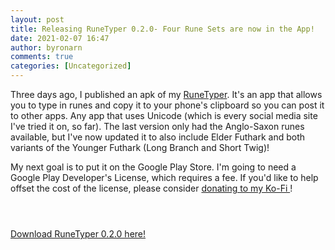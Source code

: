 ```yaml
---
layout: post
title: Releasing RuneTyper 0.2.0- Four Rune Sets are now in the App!
date: 2021-02-07 16:47
author: byronarn
comments: true
categories: [Uncategorized]
---
```


<!-- wp:paragraph -->
<p>Three days ago, I published an apk of my <a href="https://minewyrtruman.wordpress.com/2021/02/04/introducing-runetyper-0-1-1/">RuneTyper</a>. It's an app that allows you to type in runes and copy it to your phone's clipboard so you can post it to other apps. Any app that uses Unicode (which is every social media site I've tried it on, so far). The last version only had the Anglo-Saxon runes available, but I've now updated it to also include Elder Futhark and both variants of the Younger Futhark (Long Branch and Short Twig)!</p>
<!-- /wp:paragraph -->

<!-- wp:paragraph -->
<p>My next goal is to put it on the Google Play Store. I'm going to need a Google Play Developer's License, which requires a fee. If you'd like to help offset the cost of the license, please consider <a href="https://ko-fi.com/byroneugene1">donating to my Ko-Fi </a>!</p>
<!-- /wp:paragraph -->

<!-- wp:image {"id":230,"sizeSlug":"large"} -->
<figure class="wp-block-image size-large"><img src="https://minewyrtruman.files.wordpress.com/2021/02/screenshot_20210207-1143211544867369933173725.png?w=512" alt="" class="wp-image-230" /></figure>
<!-- /wp:image -->

<!-- wp:image {"id":228} -->
<figure class="wp-block-image"><img src="https://minewyrtruman.files.wordpress.com/2021/02/screenshot_20210207-1143342177620416250800078.png" alt="" class="wp-image-228" /></figure>
<!-- /wp:image -->

<!-- wp:image {"id":229} -->
<figure class="wp-block-image"><img src="https://minewyrtruman.files.wordpress.com/2021/02/screenshot_20210207-1143574880694554816955631.png" alt="" class="wp-image-229" /></figure>
<!-- /wp:image -->

<!-- wp:paragraph -->
<p><a href="https://drive.google.com/file/d/170J7Vcd00XZ648Ij1ey85l_JEt9jm3Za/view?usp=drivesdk">Download RuneTyper 0.2.0 here!</a></p>
<!-- /wp:paragraph -->

